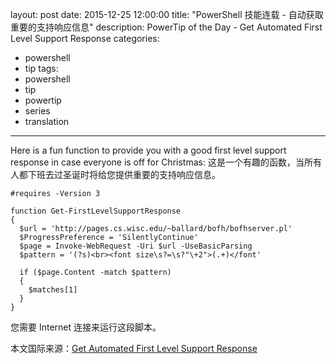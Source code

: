 layout: post
date: 2015-12-25 12:00:00
title: "PowerShell 技能连载 - 自动获取重要的支持响应信息"
description: PowerTip of the Day - Get Automated First Level Support Response
categories:
- powershell
- tip
tags:
- powershell
- tip
- powertip
- series
- translation
---
Here is a fun function to provide you with a good first level support response in case everyone is off for Christmas:
这是一个有趣的函数，当所有人都下班去过圣诞时将给您提供重要的支持响应信息。

    #requires -Version 3
    
    function Get-FirstLevelSupportResponse
    {
      $url = 'http://pages.cs.wisc.edu/~ballard/bofh/bofhserver.pl'
      $ProgressPreference = 'SilentlyContinue'
      $page = Invoke-WebRequest -Uri $url -UseBasicParsing
      $pattern = '(?s)<br><font size\s?=\s?"\+2">(.+)</font'
    
      if ($page.Content -match $pattern)
      {
        $matches[1]
      }
    }

您需要 Internet 连接来运行这段脚本。

<!--more-->
本文国际来源：[Get Automated First Level Support Response](http://powershell.com/cs/blogs/tips/archive/2015/12/25/get-automated-first-level-support-response.aspx)
